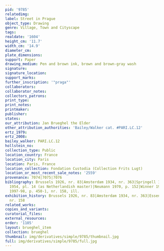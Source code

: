 ```yaml
---
pid: '9785'
relatedimg: 
label: Street in Prague
object_type: Drawing
genre: Village, Town and Cityscape
tags: 
realdate: '1604'
height_cm: '11.7'
width_cm: '14.9'
diameter_cm: 
plate_dimensions: 
support: Paper
drawing_medium: Pen and brown ink, brown and brown-gray wash
signature: 
signature_location: 
support_marks: 
further_inscription: '"praga"'
collaborators: 
collaborator_notes: 
collectors_patrons: 
print_type: 
print_notes: 
printmaker: 
publisher: 
states: 
our_attribution: Jan Brueghel the Elder
other_attribution_authorities: 'Bailey/Walker cat. #PARI.LC.12'
ertz_1979: 
ertz_2008: 
bailey_walker: PARI.LC.12
hollstein_no: 
collection_type: Public
location_country: France
location_city: Paris
location: Paris, France
location_collection: Fondation Custodia (Collection Frits Lugt)
location_or_most_recent_sale_notes: '2559'
provenance: 7074|7075|7076
bibliography: Brussels 1926, nr. 83|Amsterdam 1934, nr. 363|Springell 1938, nr. 279|Wirth
  1954, pl. 14 (as Netherlandish master)|Neumann 1970, p. 152|Winner 1972, p. 139|Essen/Vienna
  1997-98, p. 450-1, nr. 158, ill.
exhibition_history: Brussels 1926, nr. 83|Amsterdam 1934, nr. 363|Essen/Vienna 1997-98,
  nr. 158
related_works: 
copies_and_variants: 
curatorial_files: 
external_resources: 
order: '1105'
layout: brueghel_item
collection: brueghel
thumbnail: img/derivatives/simple/9785/thumbnail.jpg
full: img/derivatives/simple/9785/full.jpg
---
```

